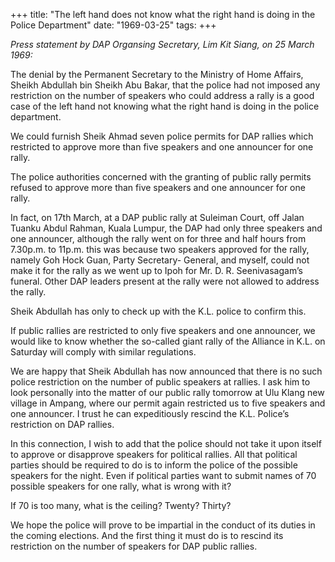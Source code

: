 +++ 
title: "The left hand does not know what the right hand is doing in the Police Department"
date: "1969-03-25"
tags:
+++

_Press statement by DAP Organsing Secretary, Lim Kit Siang, on 25 March 1969:_

The denial by the Permanent Secretary to the Ministry of Home Affairs, Sheikh Abdullah bin Sheikh Abu Bakar, that the police had not imposed any restriction on the number of speakers who could address a rally is a good case of the left hand not knowing what the right hand is doing in the police department.

We could furnish Sheik Ahmad seven police permits for DAP rallies which restricted to approve more than five speakers and one announcer for one rally.

The police authorities concerned with the granting of public rally permits refused to approve more than five speakers and one announcer for one rally.

In fact, on 17th March, at a DAP public rally at Suleiman Court, off Jalan Tuanku Abdul Rahman, Kuala Lumpur, the DAP had only three speakers and one announcer, although the rally went on for three and half hours from 7.30p.m. to 11p.m. this was because two speakers approved for the rally, namely Goh Hock Guan, Party Secretary- General, and myself, could not make it for the rally as we went up to Ipoh for Mr. D. R. Seenivasagam’s funeral. Other DAP leaders present at the rally were not allowed to address the rally.</u>

Sheik Abdullah has only to check up with the K.L. police to confirm this.

If public rallies are restricted to only five speakers and one announcer, we would like to know whether the so-called giant rally of the Alliance in K.L. on Saturday will comply with similar regulations.

We are happy that Sheik Abdullah has now announced that there is no such police restriction on the number of public speakers at rallies. I ask him to look personally into the matter of our public rally tomorrow at Ulu Klang new village in Ampang, where our permit again restricted us to five speakers and one announcer. I trust he can expeditiously rescind the K.L. Police’s restriction on DAP rallies.

In this connection, I wish to add that the police should not take it upon itself to approve or disapprove speakers for political rallies. All that political parties should be required to do is to inform the police of the possible speakers for the night. Even if political parties want to submit names of 70 possible speakers for one rally, what is wrong with it?

If 70 is too many, what is the ceiling? Twenty? Thirty?

We hope the police will prove to be impartial in the conduct of its duties in the coming elections. And the first thing it must do is to rescind its restriction on the number of speakers for DAP public rallies.
 
